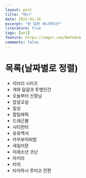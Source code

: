 ```yaml
---
layout: post
title: "애니"
date: 2021-01-16
excerpt: "본 일본 애니메이션"
literature: true
tags: [ani]
feature: https://imgur.com/NeFndvm
comments: false
---
```


# 목록(날짜별로 정렬)
* 지브리 시리즈
* 게와 달걀과 투명인간
* 오늘부터 신령님
* 암살교실
* 일상
* 팝팀에픽
* 드래곤볼
* 시티헌터
* 유유백서
* 카우보이비밥
* 세일러문
* 미래소년 코난
* 아키라
* 터치
* 타카하시 루미코 전편




